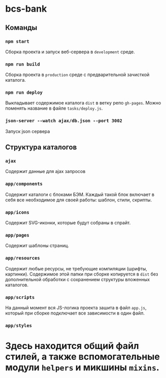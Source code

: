 ﻿# bcs-bank

## Команды

### `npm start`

Сборка проекта и запуск веб-сервера в `development` среде.

### `npm run build`

Сборка проекта в `production` среде с предварительной зачисткой каталога.

### `npm run deploy`

Выкладывает содержимое каталога `dist` в ветку репо `gh-pages`. Можно поменять название в файле `tasks/deploy.js`.

### `json-server --watch ajax/db.json --port 3002`
Запуск json сервера

## Структура каталогов

### `ajax`

Содержит данные для ajax запросов

### `app/components`

Содержит каталоги с блоками БЭМ. Каждый такой блок включает в себя все необходимое для своей работы: шаблон, стили, скрипты.

### `app/icons`

Содержит SVG-иконки, которые будут собраны в спрайт.

### `app/pages`

Содержит шаблоны страниц.

### `app/resources`

Содержит любые ресурсы, не требующие компиляции (шрифты, картинки). Содержимое этой папки при сборке копируется в `dist` без дополнительной обработки с сохранением структуры вложенных каталогов.

### `app/scripts`

На данный момент вся JS-логика проекта зашита в файл `app.js`, который при сборке подключает все зависимости в один файл.

### `app/styles`

Здесь находится общий файл стилей, а также вспомогательные модули `helpers` и микшины `mixins`.
=======
